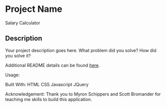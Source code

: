 # Project Name

Salary Calculator

## Description

Your project description goes here. What problem did you solve? How did you solve it?

Additional README details can be found [here](https://github.com/PrimeAcademy/readme-template/blob/master/README.md).

Usage:

Built With:
HTML
CSS
Javascript
JQuery

Acknowledgement:
Thank you to Myron Schippers and Scott Bromander for teaching me skills to build this application.
